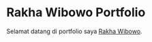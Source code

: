 # Rakha Wibowo Portfolio

Selamat datang di portfolio saya [Rakha Wibowo](https://rakhawibowo.my.id/).
